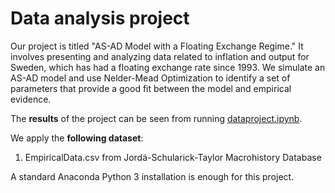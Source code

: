 # Data analysis project

Our project is titled "AS-AD Model with a Floating Exchange Regime." It involves presenting and analyzing data related to inflation and output for Sweden, which has had a floating exchange rate since 1993. We simulate an AS-AD model and use Nelder-Mead Optimization to identify a set of parameters that provide a good fit between the model and empirical evidence.

The **results** of the project can be seen from running [dataproject.ipynb](dataproject.ipynb).

We apply the **following dataset**:

1. EmpiricalData.csv from Jordá-Schularick-Taylor Macrohistory Database 

A standard Anaconda Python 3 installation is enough for this project.